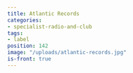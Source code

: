 ```yaml
---
title: Atlantic Records
categories:
- specialist-radio-and-club
tags:
- label
position: 142
image: "/uploads/atlantic-records.jpg"
is-front: true
---
```


